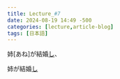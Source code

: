 ```yaml
---
title: Lecture_#7
date: 2024-08-19 14:49 -500
categories: [lecture,article-blog]
tags: [日本語]
---
```

<link rel="stylesheet" href="mystyle.css">
<style>
html {
    box-sizing: border-box;
  }
  
  *,
  *:before,
  *:after {
    box-sizing: inherit;
  }
  
  body {
    margin: 64px auto;
    text-align: center;
    font-size: 100%;
    max-width: 640px;
    width: 94%;
  }
  
  a:hover {
    text-decoration: none;
  }
  
  header,
  .demo,
  .demo p {
    margin: 4em 0;
    text-align: center;
  }
  
  /**
   * Tooltip Styles
   */
  
  /* Add this attribute to the element that needs a tooltip */
  [data-tooltip] {
    position: relative;
    z-index: 2;
    cursor: pointer;
  }
  
  /* Hide the tooltip content by default */
  [data-tooltip]:before,
  [data-tooltip]:after {
    visibility: hidden;
    -ms-filter: "progid:DXImageTransform.Microsoft.Alpha(Opacity=0)";
    filter: progid: DXImageTransform.Microsoft.Alpha(Opacity=0);
    opacity: 0;
    pointer-events: none;
  }
  
  /* Position tooltip above the element */
  [data-tooltip]:before {
    position: absolute;
    bottom: 150%;
    left: 50%;
    margin-bottom: 5px;
    margin-left: -80px;
    padding: 7px;
    width: 160px;
    -webkit-border-radius: 3px;
    -moz-border-radius: 3px;
    border-radius: 3px;
    background-color: #000;
    background-color: hsla(0, 0%, 20%, 0.9);
    color: #fff;
    content: attr(data-tooltip);
    text-align: center;
    font-size: 14px;
    line-height: 1.2;
  }
  
  /* Triangle hack to make tooltip look like a speech bubble */
  [data-tooltip]:after {
    position: absolute;
    bottom: 150%;
    left: 50%;
    margin-left: -5px;
    width: 0;
    border-top: 5px solid #000;
    border-top: 5px solid hsla(0, 0%, 20%, 0.9);
    border-right: 5px solid transparent;
    border-left: 5px solid transparent;
    content: " ";
    font-size: 0;
    line-height: 0;
  }
  
  /* Show tooltip content on hover */
  [data-tooltip]:hover:before,
  [data-tooltip]:hover:after {
    visibility: visible;
    -ms-filter: "progid:DXImageTransform.Microsoft.Alpha(Opacity=100)";
    filter: progid: DXImageTransform.Microsoft.Alpha(Opacity=100);
    opacity: 1;
  }
  </style>

姉[あね]が結婚[し](## "'forme en て soutenue' de する, équivaut à して")、

<div class="demo">
  <p>姉が結婚<a href="#" data-tooltip="'forme en て soutenue' de する, équivaut à して">し</a></p>
</div>

<script>
    
    document.addEventListener("DOMContentLoaded", function () {
    const walker = document.createTreeWalker(document.body, NodeFilter.SHOW_TEXT, null, false);
    let node;

    while (node = walker.nextNode()) {
        
        let regex = /(.+)\[(.+)\]/g;
        if (node.nodeValue.match(regex)) {
            
            let newText = node.nodeValue.replace(regex, '<ruby>$1<rt>$2</rt></ruby>');

            let span = document.createElement('span');
            span.innerHTML = newText;

            node.parentNode.replaceChild(span, node);
        }
    }
});
</script>